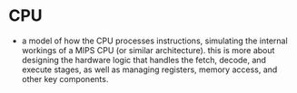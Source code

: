 # CPU

*   a model of how the CPU processes instructions, simulating the internal workings of a MIPS CPU (or similar architecture).
    this is more about designing the hardware logic that handles the fetch, decode, and execute stages, as well as managing registers, memory access, and other key components.